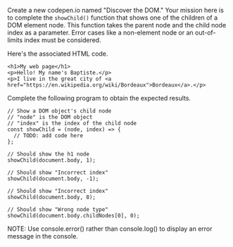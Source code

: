 Create a new codepen.io named "Discover the DOM." Your mission here is to complete the `showChild()` function that shows one of the children of a DOM element node. This function takes the parent node and the child node index as a parameter. Error cases like a non-element node or an out-of-limits index must be considered.

Here's the associated HTML code.

```
<h1>My web page</h1>
<p>Hello! My name's Baptiste.</p>
<p>I live in the great city of <a href="https://en.wikipedia.org/wiki/Bordeaux">Bordeaux</a>.</p>
```

Complete the following program to obtain the expected results.

```
// Show a DOM object's child node
// "node" is the DOM object
// "index" is the index of the child node
const showChild = (node, index) => {
  // TODO: add code here
};

// Should show the h1 node
showChild(document.body, 1);

// Should show "Incorrect index"
showChild(document.body, -1);

// Should show "Incorrect index"
showChild(document.body, 8);

// Should show "Wrong node type"
showChild(document.body.childNodes[0], 0);
```

> 

NOTE: Use console.error() rather than console.log() to display an error message in the console.
